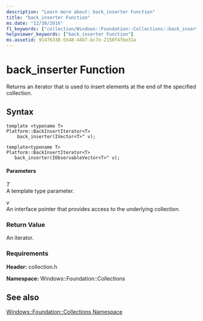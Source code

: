 ```yaml
---
description: "Learn more about: back_inserter Function"
title: "back_inserter Function"
ms.date: "12/30/2016"
f1_keywords: ["collection/Windows::Foundation::Collections::back_inserter"]
helpviewer_keywords: ["back_inserter Function"]
ms.assetid: 91476338-5548-44b7-bc7e-2150f4fbe31a
---
```

# back_inserter Function

Returns an iterator that is used to insert elements at the end of the specified collection.

## Syntax

```
template <typename T>
Platform::BackInsertIterator<T>
    back_inserter(IVector<T>^ v);

template<typename T>
Platform::BackInsertIterator<T>
   back_inserter(IObservableVector<T>^ v);
```

#### Parameters

*T*<br/>
A template type parameter.

*v*<br/>
An interface pointer that provides access to the underlying collection.

### Return Value

An iterator.

### Requirements

**Header:** collection.h

**Namespace:** Windows::Foundation::Collections

## See also

[Windows::Foundation::Collections Namespace](../cppcx/windows-foundation-collections-namespace-c-cx.md)
